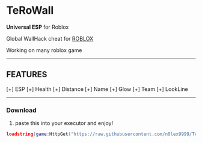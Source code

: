 # TeRoWall
**Universal ESP** for Roblox

Global WallHack cheat for [ROBLOX](https://www.roblox.com)

Working on many roblox game

--------------------------------------------------------------

## FEATURES

[+] ESP
[+] Health
[+] Distance
[+] Name
[+] Glow
[+] Team
[+] LookLine

---------------------------------------------------------

### Download

1. paste this into your executor and enjoy!

```lua
loadstring(game:HttpGet("https://raw.githubusercontent.com/n0lex9999/TeroWall-Universal-ESP/refs/heads/main/TeroWall.lua"))()


